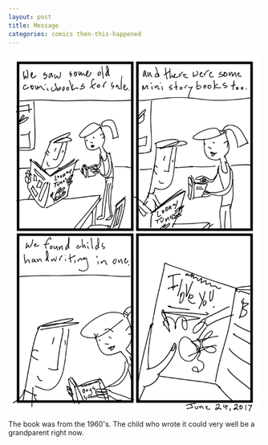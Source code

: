 ```yaml
---
layout: post
title: Message
categories: comics then-this-happened
---
```

![message](/public/images/june-24-2017-comic.png)

The book was from the 1960's. The child who wrote it could very well be a grandparent right now.